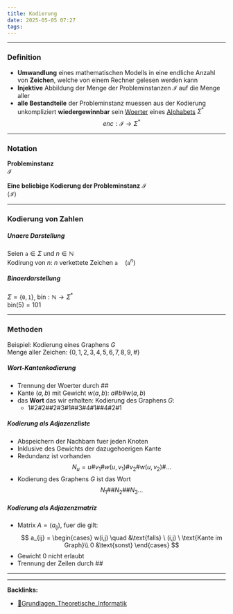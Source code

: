```yaml
---
title: Kodierung
date: 2025-05-05 07:27
tags: 
---
```


----

### Definition 
- **Umwandlung** eines mathematischen Modells in eine endliche Anzahl von **Zeichen**, welche von 
einem Rechner gelesen werden kann 
- **Injektive** Abbildung der Menge der Probleminstanzen $\mathcal{I}$ auf die Menge aller
- **alle Bestandteile** der Probleminstanz muessen aus der 
Kodierung unkompliziert **wiedergewinnbar** sein
[Woerter](woerter) eines [Alphabets](alphabet)
$\Sigma ^{*}$ 
$$
    enc:\mathcal{I}\to \Sigma ^{*} 
$$

---

### Notation 
**Probleminstanz** \
$\mathcal{I}$

**Eine beliebige Kodierung der Probleminstanz** $\mathcal{I}$ \
$\left< \mathcal{I} \right>$

---

### Kodierung von Zahlen
##### Unaere Darstellung
Seien $\texttt{a} \in \Sigma$ und $n\in \mathbb{N}$\
Kodirung von $n$: $n$ verkettete Zeichen $\texttt{a} \quad(\texttt{a}^{n})$

##### Binaerdarstellung 
$\Sigma = \{\texttt{0},\texttt{1}\}$, $\text{bin}: \mathbb{N}\to \Sigma ^{*}$\
$\text{bin}(5)=101$

---

### Methoden

Beispiel: Kodierung eines Graphens $G$\
Menge aller Zeichen: $\{0,1,2,3,4,5,6,7,8,9,\#\}$

##### Wort-Kantenkodierung
- Trennung der Woerter durch $\#\#$
- Kante $(a,b)$ mit Gewicht $w(a,b)$: $a\#b\#w(a,b)$
- das **Wort** das wir erhalten: Kodierung des Graphens $G$:
    - $1\#2\#2\#\#2\#3\#1\#\#3\#4\#1\#\#4\#2\#1$

##### Kodierung als Adjazenzliste
- Abspeichern der Nachbarn fuer jeden Knoten
- Inklusive des Gewichts der dazugehoerigen Kante
- Redundanz ist vorhanden
$$
    N_u = u\#v_{1}\#w(u,v_{1})\#v_{2}\#w(u,v_{2})\#\ldots 
$$
- Kodierung des Graphens $G$ ist das Wort
$$
    N_{1}\#\#N_{2}\#\#N_{3}\ldots 
$$

##### Kodierung als Adjazenzmatriz
- Matrix $A=(a_{ij})$, fuer die gilt:
$$
    a_{ij} = \begin{cases}
        w(i,j) \quad &\text{falls} \ (i,j) \ \text{Kante im Graph}\\
        0 &\text{sonst}
    \end{cases}
$$
- Gewicht 0 nicht erlaubt
- Trennung der Zeilen durch $\#\#$


----

----
**Backlinks:**
- [📂Grundlagen_Theoretische_Informatik](📁Grundlagen_Theoretische_Informatik)

